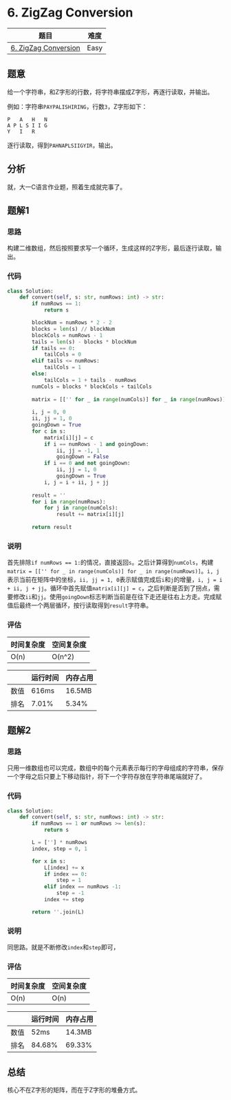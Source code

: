 # 6. ZigZag Conversion

| 题目 | 难度 |
| ---- | ---- |
| [6. ZigZag Conversion](https://leetcode.com/problems/zigzag-conversion/) | Easy |

## 题意

给一个字符串，和Z字形的行数，将字符串摆成Z字形，再逐行读取，并输出。

例如：字符串`PAYPALISHIRING`，行数`3`，Z字形如下：

```
P   A   H   N
A P L S I I G
Y   I   R
```

逐行读取，得到`PAHNAPLSIIGYIR`，输出。

## 分析

就，大一C语言作业题，照着生成就完事了。

## 题解1

### 思路

构建二维数组，然后按照要求写一个循环，生成这样的Z字形，最后逐行读取，输出。

### 代码

```python
class Solution:
    def convert(self, s: str, numRows: int) -> str:
        if numRows == 1:
            return s

        blockNum = numRows * 2 - 2
        blocks = len(s) // blockNum
        blockCols = numRows - 1
        tails = len(s) - blocks * blockNum
        if tails == 0:
            tailCols = 0
        elif tails <= numRows:
            tailCols = 1
        else:
            tailCols = 1 + tails - numRows
        numCols = blocks * blockCols + tailCols
        
        matrix = [['' for _ in range(numCols)] for _ in range(numRows)]
        
        i, j = 0, 0
        ii, jj = 1, 0
        goingDown = True
        for c in s:
            matrix[i][j] = c
            if i == numRows - 1 and goingDown:
                ii, jj = -1, 1
                goingDown = False
            if i == 0 and not goingDown:
                ii, jj = 1, 0
                goingDown = True
            i, j = i + ii, j + jj
        
        result = ''
        for i in range(numRows):
            for j in range(numCols):
                result += matrix[i][j]
        
        return result
```

### 说明

首先排除`if numRows == 1:`的情况，直接返回`s`。之后计算得到`numCols`，构建`matrix = [['' for _ in range(numCols)] for _ in range(numRows)]`。`i, j`表示当前在矩阵中的坐标，`ii, jj = 1, 0`表示赋值完成后`i`和`j`的增量，`i, j = i + ii, j + jj`。循环中首先赋值`matrix[i][j] = c`，之后判断是否到了拐点，需要修改`ii`和`jj`。使用`goingDown`标志判断当前是在往下走还是往右上方走。完成赋值后最终一个两层循环，按行读取得到`result`字符串。

### 评估

| 时间复杂度 | 空间复杂度 |
| ---- | ---- |
| O(n) | O(n^2) |

| | 运行时间 | 内存占用 |
| ---- | ---- | ---- |
| 数值 | 616ms | 16.5MB |
| 排名 | 7.01% | 5.34% |

## 题解2

### 思路

只用一维数组也可以完成，数组中的每个元素表示每行的字母组成的字符串，保存一个字母之后只要上下移动指针，将下一个字符存放在字符串尾端就好了。

### 代码

```python
class Solution:
    def convert(self, s: str, numRows: int) -> str:
        if numRows == 1 or numRows >= len(s):
            return s

        L = [''] * numRows
        index, step = 0, 1

        for x in s:
            L[index] += x
            if index == 0:
                step = 1
            elif index == numRows -1:
                step = -1
            index += step

        return ''.join(L)
```

### 说明

同思路。就是不断修改`index`和`step`即可，

### 评估

| 时间复杂度 | 空间复杂度 |
| ---- | ---- |
| O(n) | O(n) |

| | 运行时间 | 内存占用 |
| ---- | ---- | ---- |
| 数值 | 52ms | 14.3MB |
| 排名 | 84.68% | 69.33% |

## 总结

核心不在Z字形的矩阵，而在于Z字形的堆叠方式。
